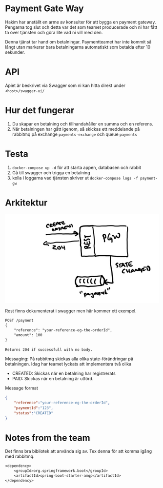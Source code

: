 # Payment Gate Way
Hakim har anställt en arme av konsulter för att bygga en payment gateway. Pengarna tog slut och detta var det som teamet producerade och ni har fått ta över tjänsten och göra lite vad ni vill med den.

Denna tjänst tar hand om betalningar. Paymentteamet har inte kommit så långt utan markerar bara betalningarna automatiskt som betalda efter 10 sekunder. 

# API
Apiet är beskrivet via Swagger som ni kan hitta direkt under `<host>/swagger-ui/`

# Hur det fungerar

1. Du skapar en betalning och tillhandahåller en summa och en referens.
2. När betalningen har gått igenom, så skickas ett meddelande på rabbitmq på exchange `payments-exchange` och queue `payments`

# Testa

1. `docker-compose up -d` för att starta appen, databasen och rabbit
2. Gå till swagger och trigga en betalning
3. kolla i loggarna vad tjänsten skriver ut `docker-compose logs -f payment-gw`

# Arkitektur

![alt text](./PGW.jpg)

Rest finns dokumenterat i swagger men här kommer ett exempel.
```
POST /payment
{
    "reference": "your-reference-eg-the-orderId", 
    "amount": 100
}

Returns 204 if successfull with no body.
```

Messaging:
På rabbitmq skickas alla olika state-förändringar på betalningen. Idag har teamet lyckats att implementera två olika
* CREATED: Skickas när en betalning har registrerats
* PAID: Skickas när en betalning är utförd.

Message format
```json
{
    "reference":"your-reference-eg-the-orderId",
    "paymentId":"123",
    "status":"CREATED"
}
```

# Notes from the team
Det finns bra bibliotek att använda sig av. Tex denna för att komma igång med rabbitmq. 
```
<dependency>
    <groupId>org.springframework.boot</groupId>
    <artifactId>spring-boot-starter-amqp</artifactId>
</dependency>
```